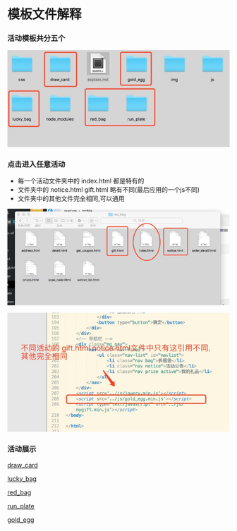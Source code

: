 # 模板文件解释

### 活动模板共分五个

![文件夹](img/e1.jpeg)


### 点击进入任意活动


- 每一个活动文件夹中的 index.html 都是特有的
- 文件夹中的 notice.html gift.html 略有不同(最后应用的一个js不同)
- 文件夹中的其他文件完全相同,可以通用

![文件](img/e2.jpeg)

![引用](img/e3.jpeg)

### 活动展示

[draw_card](draw_card)

[lucky_bag](lucky_bag)

[red_bag](red_bag)

[run_plate](run_plate)

[gold_egg](gold_egg)